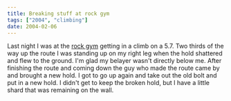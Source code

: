 ```yaml
---
title: Breaking stuff at rock gym
tags: ["2004", "climbing"]
date: 2004-02-06
---
```

Last night I was at the <a href="http://portlandrockgym.com">rock gym</a> getting in a climb on a 5.7.  Two thirds of the way up the route I was standing up on my right leg when the hold shattered and flew to the ground.  I'm glad my belayer wasn't directly below me.  After finishing the route and coming down the guy who made the route came by and brought a new hold.  I got to go up again and take out the old bolt and put in a new hold.  I didn't get to keep the broken hold, but I have a little shard that was remaining on the wall.
